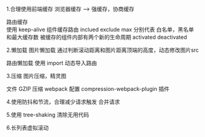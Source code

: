 1.合理使用前端缓存
浏览器缓存  -->  强缓存，协商缓存

路由缓存   
使用 keep-alive 组件缓存路由 inclued exclude max 分别代表 白名单，黑名单和最大缓存数
被缓存的组件内部有两个新的生命周期  activated deactivated


2.懒加载
图片懒加载
通过判断滚动距离和图片距离顶端的高度，动态修改图片src

路由懒加载
使用 import 动态导入路由


3.压缩
图片压缩，精灵图

文件 GZIP 压缩
webpack 配置 compression-webpack-plugin 插件


4.使用防抖和节流，合理减少请求触发
合并请求

5.使用 tree-shaking 清除无用代码

6.长列表虚拟滚动

